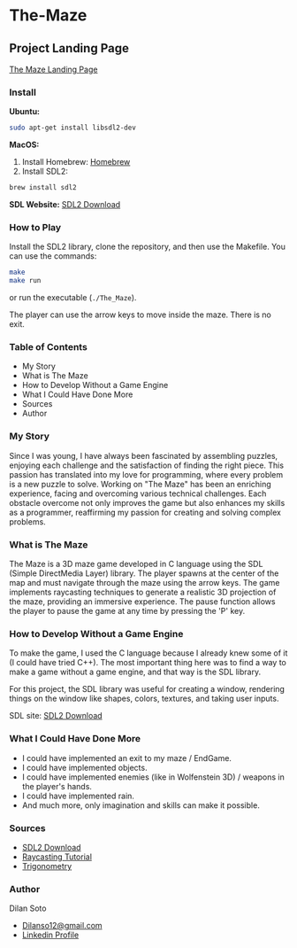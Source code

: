 # The-Maze

## Project Landing Page
[The Maze Landing Page](https://dilanworkspace.notion.site/THE-MAZE-3D-GAME-c153869a552c4c5c9d9a913d2558d397?pvs=4)
    

### Install

**Ubuntu:**
```sh
sudo apt-get install libsdl2-dev
```

**MacOS:**
1. Install Homebrew: [Homebrew](https://brew.sh/)
2. Install SDL2:
```sh
brew install sdl2
```

**SDL Website:**
[SDL2 Download](https://www.libsdl.org/download-2.0.php)

### How to Play

Install the SDL2 library, clone the repository, and then use the Makefile. You can use the commands:
```sh
make
make run
```
or run the executable (`./The_Maze`).

The player can use the arrow keys to move inside the maze. There is no exit.

### Table of Contents
- My Story
- What is The Maze
- How to Develop Without a Game Engine
- What I Could Have Done More
- Sources
- Author

### My Story

Since I was young, I have always been fascinated by assembling puzzles, enjoying each challenge and the satisfaction of finding the right piece. This passion has translated into my love for programming, where every problem is a new puzzle to solve. Working on "The Maze" has been an enriching experience, facing and overcoming various technical challenges. Each obstacle overcome not only improves the game but also enhances my skills as a programmer, reaffirming my passion for creating and solving complex problems.

### What is The Maze

The Maze is a 3D maze game developed in C language using the SDL (Simple DirectMedia Layer) library. The player spawns at the center of the map and must navigate through the maze using the arrow keys. The game implements raycasting techniques to generate a realistic 3D projection of the maze, providing an immersive experience. The pause function allows the player to pause the game at any time by pressing the 'P' key.

### How to Develop Without a Game Engine

To make the game, I used the C language because I already knew some of it (I could have tried C++). The most important thing here was to find a way to make a game without a game engine, and that way is the SDL library.

For this project, the SDL library was useful for creating a window, rendering things on the window like shapes, colors, textures, and taking user inputs.

SDL site: [SDL2 Download](https://www.libsdl.org/download-2.0.php)

### What I Could Have Done More

- I could have implemented an exit to my maze / EndGame.
- I could have implemented objects.
- I could have implemented enemies (like in Wolfenstein 3D) / weapons in the player's hands.
- I could have implemented rain.
- And much more, only imagination and skills can make it possible.

### Sources

- [SDL2 Download](https://www.libsdl.org/download-2.0.php)
- [Raycasting Tutorial](https://lodev.org/cgtutor/raycasting.html)
- [Trigonometry](https://www.mathsisfun.com/algebra/trigonometry.html)

### Author

Dilan Soto  
- [Dilanso12@gmail.com](mailto:deperiers.a@gmail.com)
- [Linkedin Profile](https://www.linkedin.com/in/dilan-soto-279245238/)
